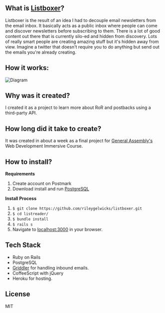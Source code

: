 ## What is [Listboxer](http://listboxer.com)?
Listboxer is the result of an idea I had to decouple email newsletters from the email inbox. It basically acts as a public inbox where people can come and discover newsletters before subscribing to them. There is a lot of good content out there that is currently silo-ed and hidden from discovery. Lots of really smart people are creating amazing stuff but it's hidden away from view. Imagine a twitter that doesn't require you to do anything but send out the emails you're already creating.

## How it works:
![Diagram](http://i.imgur.com/eJDYVIU.jpg)
## Why was it created?
I created it as a project to learn more about RoR and postbacks using a third-party API.

## How long did it take to create?
It was created in about a week as a final project for [General Assembly's](http://www.generalassembly.com) Web Development Immersive Course.

## How to install?
**Requirements**
1. Create account on Postmark
1. Download install and run [PostgreSQL](https://www.postgresql.org)

**Install Process**
1. `$ git clone https://github.com/rileygelwicks/listboxer.git`
1. `$ cd listreader/`
3. `$ bundle install`
4. `$ rails s`
5. Navigate to [localhost:3000](http://localhost:3000) in your browser.

## Tech Stack
* Ruby on Rails
* PostgreSQL
* [Griddler](http://griddler.io/) for handling inbound emails.
* CoffeeScript with jQuery
* Heroku for hosting.

## License
MIT
